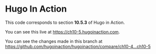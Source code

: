 Hugo In Action
===============

This code corresponds to section **10.5.3** of Hugo in Action.

You can see this live at https://ch10-5.hugoinaction.com.

You can see the changes made in this branch at https://github.com/hugoinaction/hugoinaction/compare/ch10-4...ch10-5

